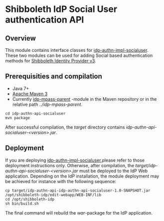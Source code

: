 # Shibboleth IdP Social User authentication API

## Overview

This module contains interface classes for [idp-authn-impl-socialuser](https://github.com/Digipalvelutehdas/MPASS-proxy/tree/master/idp-authn-impl-socialuser). These two modules can
be used for adding Social based authentication methods for [Shibboleth Identity Provider v3](https://wiki.shibboleth.net/confluence/display/IDP30/Home).

## Prerequisities and compilation

- Java 7+
- [Apache Maven 3](https://maven.apache.org/)
- Currently [idp-mpass-parent](https://github.com/Digipalvelutehdas/MPASS-proxy/tree/master/idp-mpass-parent) -module in the Maven repository or in the relative path _../idp-mpass-parent_.

```
cd idp-authn-api-socialuser
mvn package
```

After successful compilation, the _target_ directory contains _idp-authn-api-socialuser-\<version\>.jar_.

## Deployment

If you are deploying [idp-authn-impl-socialuser](https://github.com/Digipalvelutehdas/MPASS-proxy/tree/master/idp-authn-impl-socialuser),please refer to those deployment instructions only. 
Otherwise, after compilation, the _target/idp-authn-api-socialuser-\<version\>.jar_ must be deployed to the IdP Web application. Depending on the IdP installation, the module deployment may be achieved for instance with the following sequence:

```
cp target/idp-authn-api-idp-authn-api-socialuser-1.0-SNAPSHOT.jar /opt/shibboleth-idp/edit-webapp/WEB-INF/lib
cd /opt/shibboleth-idp
sh bin/build.sh
```

The final command will rebuild the _war_-package for the IdP application.
